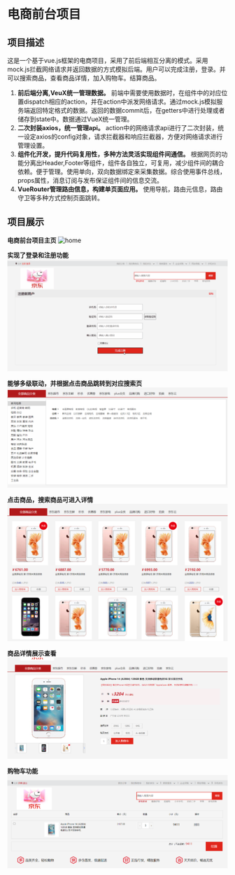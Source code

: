 # 电商前台项目
## 项目描述
这是一个基于vue.js框架的电商项目，采用了前后端相互分离的模式。采用mock.js拦截网络请求并返回数据的方式模拟后端。用户可以完成注册，登录。并可以搜索商品，查看商品详情，加入购物车。结算商品。

1. **前后端分离,VeuX统一管理数据。** 前端中需要使用数据时，在组件中的对应位置dispatch相应的action，并在action中派发网络请求。通过mock.js模拟服务端返回特定格式的数据。返回的数据commit后，在getters中进行处理或者储存到state中。数据通过VueX统一管理。
2. **二次封装axios，统一管理api。** action中的网络请求api进行了二次封装，统一设定axios的config对象，请求拦截器和响应拦截器，方便对网络请求进行管理设置。
3. **组件化开发，提升代码复用性，多种方法灵活实现组件间通信。** 根据网页的功能分离出Header,Footer等组件，组件各自独立，可复用，减少组件间的耦合依赖。便于管理。使用单向，双向数据绑定来采集数据。综合使用事件总线，props属性，消息订阅与发布保证组件间的信息交流。
4. **VueRouter管理路由信息，构建单页面应用。** 使用导航，路由元信息，路由守卫等多种方式控制页面跳转。

## 项目展示
**电商前台项目主页**
![home](https://user-images.githubusercontent.com/115355943/211132387-7acf14e6-5c56-4a39-acab-796adf35aefe.gif)

**实现了登录和注册功能**
![Screenshot](./rm_images/login.gif)

**能够多级联动，并根据点击商品跳转到对应搜索页**
![Screenshot](./rm_images/show3.png)

**点击商品，搜索商品可进入详情**
![Screenshot](./rm_images/show4.png)

**商品详情展示查看**
![Screenshot](./rm_images/show5.png)

**购物车功能**
![Screenshot](./rm_images/show6.png)
